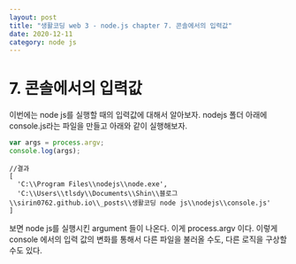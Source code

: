 ```yaml
---
layout: post
title: "생활코딩 web 3 - node.js chapter 7. 콘솔에서의 입력값"
date: 2020-12-11
category: node js
---
```

# 7. 콘솔에서의 입력값
이번에는 node js를 실행할 때의 입력값에 대해서 알아보자. nodejs 폴더 아래에 console.js라는 파일을 만들고 아래와 같이 실행해보자.   
```js
var args = process.argv;
console.log(args);
```   
```
//결과
[
  'C:\\Program Files\\nodejs\\node.exe',
  'C:\\Users\\tlsdy\\Documents\\Shin\\블로그\\sirin0762.github.io\\_posts\\생활코딩 node js\\nodejs\\console.js'
]
```   
보면 node js를 실행시킨 argument 들이 나온다. 이게 process.argv 이다. 이렇게 console 에서의 입력 값의 변화를 통해서 다른 파일을 불러올 수도, 다른 로직을 구상할 수도 있다.   